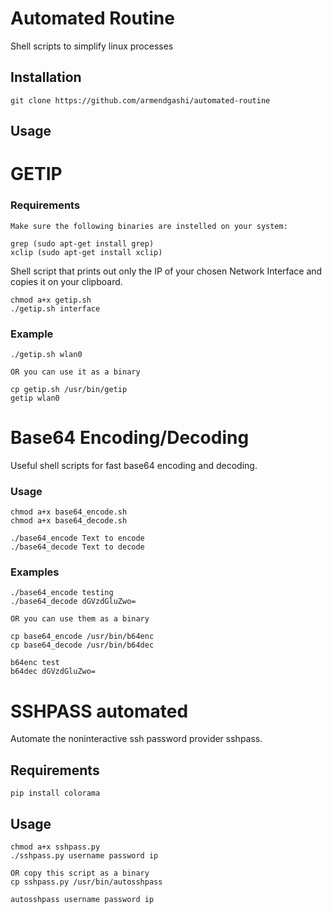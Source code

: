 # Automated Routine

Shell scripts to simplify linux processes

## Installation

```
git clone https://github.com/armendgashi/automated-routine
```

## Usage

# GETIP

### Requirements

```
Make sure the following binaries are instelled on your system:

grep (sudo apt-get install grep)
xclip (sudo apt-get install xclip)
```

Shell script that prints out only the IP of your chosen Network Interface and copies it on your clipboard.

```
chmod a+x getip.sh
./getip.sh interface
```

### Example

```
./getip.sh wlan0

OR you can use it as a binary

cp getip.sh /usr/bin/getip
getip wlan0
```

# Base64 Encoding/Decoding

Useful shell scripts for fast base64 encoding and decoding.

### Usage

```
chmod a+x base64_encode.sh
chmod a+x base64_decode.sh

./base64_encode Text to encode
./base64_decode Text to decode
```

### Examples

```
./base64_encode testing
./base64_decode dGVzdGluZwo=

OR you can use them as a binary

cp base64_encode /usr/bin/b64enc
cp base64_decode /usr/bin/b64dec

b64enc test
b64dec dGVzdGluZwo=
```

# SSHPASS automated

Automate the noninteractive ssh password provider sshpass.

## Requirements

```
pip install colorama
```

## Usage

```
chmod a+x sshpass.py
./sshpass.py username password ip

OR copy this script as a binary
cp sshpass.py /usr/bin/autosshpass

autosshpass username password ip
```
